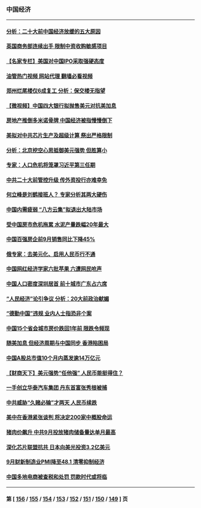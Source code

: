 ### 中国经济
---
#### [分析：二十大前中国经济放缓的五大原因](../../pages/ncid283/n13839458.md?10060045) 
#### [英国商务部连续出手 限制中资收购敏感项目](../../pages/ncid283/n13839408.md?10060045) 
#### [【名家专栏】美国对中国IPO采取强硬态度](../../pages/ncid283/n13838731.md?10060045) 
#### [油管热门视频 网站代理 翻墙必看视频](http://209.222.30.114:81/youtube.html?10060045)
#### [郑州烂尾楼仅6成复工 分析：保交楼无指望](../../pages/ncid283/n13838860.md?10060045) 
#### [【微视频】中国四大银行拟抛售美元对抗美加息](../../pages/ncid283/n13838787.md?10060045) 
#### [房地产推倒多米诺骨牌 中国经济被指慢慢倒下](../../pages/ncid283/n13838727.md?10060045) 
#### [美拟对中共芯片生产及超级计算 祭出严格限制](../../pages/ncid283/n13838241.md?10060045) 
#### [分析：北京挖空心思抵御美元强势 但胜算小](../../pages/ncid283/n13838226.md?10060045) 
#### [专家：人口危机将笼罩习近平第三任期](../../pages/ncid283/n13837863.md?10060045) 
#### [中共二十大前管控升级 传外资投行亦难幸免](../../pages/ncid283/n13837738.md?10060045) 
#### [何立峰是刘鹤接班人？ 专家分析其两大硬伤](../../pages/ncid283/n13837737.md?10060045) 
#### [中国内需疲弱 “八方云集”拟退出大陆市场](../../pages/ncid283/n13837811.md?10060045) 
#### [受中国房市危机拖累 水泥产量跌幅20年最大](../../pages/ncid283/n13837657.md?10060045) 
#### [中国百强房企前9月销售同比下降45%](../../pages/ncid283/n13837475.md?10060045) 
#### [俄专家：去美元化、启用人民币行不通](../../pages/ncid283/n13837392.md?10060045) 
#### [中国网红经济学家六批苹果 六遭网民呛声](../../pages/ncid283/n13837125.md?10060045) 
#### [中国人口密度深圳居首 前十城市广东占六席](../../pages/ncid283/n13837109.md?10060045) 
#### [“人民经济”论引争议 分析：20大前政治献媚](../../pages/ncid283/n13837230.md?10060045) 
#### [“德勤中国”违规 业内人士指恐非个案](../../pages/ncid283/n13837045.md?10060045) 
#### [中国15个省会城市房价跌回1年前 限跌令频现](../../pages/ncid283/n13836988.md?10060045) 
#### [随美加息 但经济周期与中国同步 香港陷困局](../../pages/ncid283/n13836895.md?10060045) 
#### [中国A股总市值10个月内蒸发逾14万亿元](../../pages/ncid283/n13836954.md?10060045) 
#### [【财商天下】美元强势“任他强” 人民币能挺得住？](../../pages/ncid283/n13836431.md?10060045) 
#### [一手创立华泰汽车集团 丹东首富张秀根被捕](../../pages/ncid283/n13836425.md?10060045) 
#### [中共威胁“久赌必输”才两天 人民币续跌](../../pages/ncid283/n13836354.md?10060045) 
#### [美中在香港紧张谈判 将决定200家中概股命运](../../pages/ncid283/n13834602.md?10060045) 
#### [猪肉价飙升 中共9月投放猪肉储备量达单月最高](../../pages/ncid283/n13833134.md?10060045) 
#### [深化芯片联盟抗共 日本向美光投资3.2亿美元](../../pages/ncid283/n13836337.md?10060045) 
#### [9月财新制造业PMI降至48.1 清零抑制经济](../../pages/ncid283/n13836244.md?10060045) 
#### [中国多地电商被查税和处罚 罚款时代或将临](../../pages/ncid283/n13836048.md?10060045) 

---
#### 第 [ [156](./156.md?10060045) / [155](./155.md?10060045) / [154](./154.md?10060045) / [153](./153.md?10060045) / [152](./152.md?10060045) / [151](./151.md?10060045) / [150](./150.md?10060045) / [149](./149.md?10060045) ] 页
